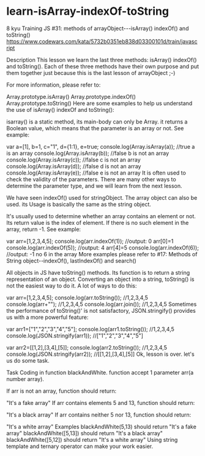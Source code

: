 # learn-isArray-indexOf-toString
8 kyu
Training JS #31: methods of arrayObject---isArray() indexOf() and toString()
https://www.codewars.com/kata/5732b0351eb838d03300101d/train/javascript


Description
This lesson we learn the last three methods: isArray() indexOf() and toString(). Each of these three methods have their own purpose and put them together just because this is the last lesson of arrayObject ;-)

For more information, please refer to:

Array.prototype.isArray()
Array.prototype.indexOf()
Array.prototype.toString()
Here are some examples to help us understand the use of isArray() indexOf and toString():

isarray() is a static method, its main-body can only be Array. it returns a Boolean value, which means that the parameter is an array or not. See example:

var a=[1], b=1, c="1", d={1:1}, e=true;
console.log(Array.isArray(a)); //true    a is an array
console.log(Array.isArray(b)); //false   b is not an array
console.log(Array.isArray(c)); //false   c is not an array
console.log(Array.isArray(d)); //false   d is not an array
console.log(Array.isArray(e)); //false   e is not an array
It is often used to check the validity of the parameters. There are many other ways to determine the parameter type, and we will learn from the next lesson.

We have seen indexOf() used for stringObject. The array object can also be used. its Usage is basically the same as the string object.

It's usually used to determine whether an array contains an element or not. Its return value is the index of element. If there is no such element in the array, return -1. See example:

var arr=[1,2,3,4,5];
console.log(arr.indexOf(1));             //output: 0  arr[0]=1
console.log(arr.indexOf(5));             //output: 4  arr[4]=5
console.log(arr.indexOf(6));             //output: -1 no 6 in the array
More examples please refer to #17: Methods of String object--indexOf(), lastIndexOf() and search()

All objects in JS have toString() methods. Its function is to return a string representation of an object. Converting an object into a string, toString() is not the easiest way to do it. A lot of ways to do this:

var arr=[1,2,3,4,5];
console.log(arr.toString()); //1,2,3,4,5
console.log(arr+"");         //1,2,3,4,5
console.log(arr.join());     //1,2,3,4,5
Sometimes the performance of toString()' is not satisfactory, JSON.stringify() provides us with a more powerful feature:

var arr1=["1","2","3","4","5"];
console.log(arr1.toString());       //1,2,3,4,5
console.log(JSON.stringify(arr1));  //["1","2","3","4","5"]

var arr2=[[1,2],[3,4],[5]];
console.log(arr2.toString());       //1,2,3,4,5
console.log(JSON.stringify(arr2));  //[[1,2],[3,4],[5]]
Ok, lesson is over. let's us do some task.

Task
Coding in function blackAndWhite. function accept 1 parameter arr(a number array).

If arr is not an array, function should return:

"It's a fake array"
If arr contains elements 5 and 13, function should return:

"It's a black array"
If arr contains neither 5 nor 13, function should return:

"It's a white array"
Examples
blackAndWhite(5,13) should return "It's a fake array"
blackAndWhite([5,13]) should return "It's a black array"
blackAndWhite([5,12]) should return "It's a white array" 
Using string template and ternary operator can make your work easier.
